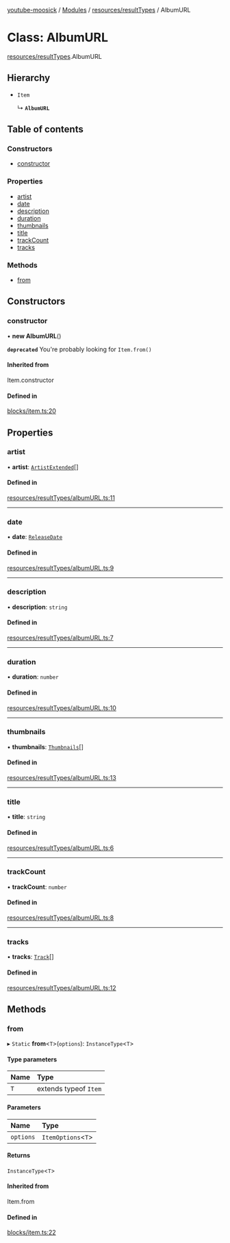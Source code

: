 [youtube-moosick](../README.md) / [Modules](../modules.md) / [resources/resultTypes](../modules/resources_resultTypes.md) / AlbumURL

# Class: AlbumURL

[resources/resultTypes](../modules/resources_resultTypes.md).AlbumURL

## Hierarchy

- `Item`

  ↳ **`AlbumURL`**

## Table of contents

### Constructors

- [constructor](resources_resultTypes.AlbumURL.md#constructor)

### Properties

- [artist](resources_resultTypes.AlbumURL.md#artist)
- [date](resources_resultTypes.AlbumURL.md#date)
- [description](resources_resultTypes.AlbumURL.md#description)
- [duration](resources_resultTypes.AlbumURL.md#duration)
- [thumbnails](resources_resultTypes.AlbumURL.md#thumbnails)
- [title](resources_resultTypes.AlbumURL.md#title)
- [trackCount](resources_resultTypes.AlbumURL.md#trackcount)
- [tracks](resources_resultTypes.AlbumURL.md#tracks)

### Methods

- [from](resources_resultTypes.AlbumURL.md#from)

## Constructors

### constructor

• **new AlbumURL**()

**`deprecated`** You're probably looking for `Item.from()`

#### Inherited from

Item.constructor

#### Defined in

[blocks/item.ts:20](https://github.com/EvasiveXkiller/youtube-moosick/blob/7f2abd0/src/blocks/item.ts#L20)

## Properties

### artist

• **artist**: [`ArtistExtended`](resources_generalTypes.ArtistExtended.md)[]

#### Defined in

[resources/resultTypes/albumURL.ts:11](https://github.com/EvasiveXkiller/youtube-moosick/blob/7f2abd0/src/resources/resultTypes/albumURL.ts#L11)

___

### date

• **date**: [`ReleaseDate`](resources_resultTypes.ReleaseDate.md)

#### Defined in

[resources/resultTypes/albumURL.ts:9](https://github.com/EvasiveXkiller/youtube-moosick/blob/7f2abd0/src/resources/resultTypes/albumURL.ts#L9)

___

### description

• **description**: `string`

#### Defined in

[resources/resultTypes/albumURL.ts:7](https://github.com/EvasiveXkiller/youtube-moosick/blob/7f2abd0/src/resources/resultTypes/albumURL.ts#L7)

___

### duration

• **duration**: `number`

#### Defined in

[resources/resultTypes/albumURL.ts:10](https://github.com/EvasiveXkiller/youtube-moosick/blob/7f2abd0/src/resources/resultTypes/albumURL.ts#L10)

___

### thumbnails

• **thumbnails**: [`Thumbnails`](resources_generalTypes.Thumbnails.md)[]

#### Defined in

[resources/resultTypes/albumURL.ts:13](https://github.com/EvasiveXkiller/youtube-moosick/blob/7f2abd0/src/resources/resultTypes/albumURL.ts#L13)

___

### title

• **title**: `string`

#### Defined in

[resources/resultTypes/albumURL.ts:6](https://github.com/EvasiveXkiller/youtube-moosick/blob/7f2abd0/src/resources/resultTypes/albumURL.ts#L6)

___

### trackCount

• **trackCount**: `number`

#### Defined in

[resources/resultTypes/albumURL.ts:8](https://github.com/EvasiveXkiller/youtube-moosick/blob/7f2abd0/src/resources/resultTypes/albumURL.ts#L8)

___

### tracks

• **tracks**: [`Track`](resources_resultTypes.Track.md)[]

#### Defined in

[resources/resultTypes/albumURL.ts:12](https://github.com/EvasiveXkiller/youtube-moosick/blob/7f2abd0/src/resources/resultTypes/albumURL.ts#L12)

## Methods

### from

▸ `Static` **from**<`T`\>(`options`): `InstanceType`<`T`\>

#### Type parameters

| Name | Type |
| :------ | :------ |
| `T` | extends typeof `Item` |

#### Parameters

| Name | Type |
| :------ | :------ |
| `options` | `ItemOptions`<`T`\> |

#### Returns

`InstanceType`<`T`\>

#### Inherited from

Item.from

#### Defined in

[blocks/item.ts:22](https://github.com/EvasiveXkiller/youtube-moosick/blob/7f2abd0/src/blocks/item.ts#L22)
